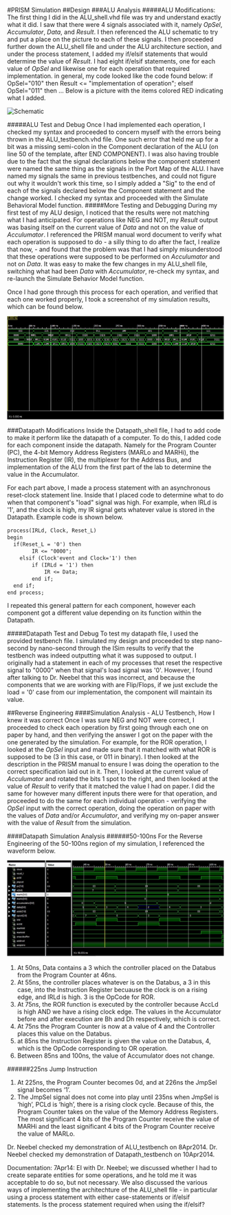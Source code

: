 #PRISM Simulation
##Design
###ALU Analysis
#####ALU Modifications: 
The first thing I did in the ALU_shell.vhd file was try and understand exactly what it did. I saw that there were 4 signals associated with it, namely _OpSel_, _Accumulator_, _Data_, and _Result_. I then referenced the ALU schematic to try and put a place on the picture to each of these signals. I then proceeded further down the ALU_shell file and under the ALU architecture section, and under the process statement, I added my if/elsif statements that would determine the value of _Result_. I had eight if/elsif statements, one for each value of _OpSel_ and likewise one for each operation that required implementation. in general, my code looked like the code found below:
    if OpSel="010" then
      Result <= "implementation of operation";
    elseif OpSel="011" then
      ...
Below is a picture with the items colored RED indicating what I added.

![Schematic](https://..... "What I added")

#####ALU Test and Debug
Once I had implemented each operation, I checked my syntax and proceeded to concern myself with the errors being thrown in the ALU_testbench.vhd file. One such error that held me up for a bit was a missing semi-colon in the Component declaration of the ALU (on line 50 of the template, after END COMPONENT). I was also having trouble due to the fact that the signal declarations below the component statement were named the same thing as the signals in the Port Map of the ALU. I have named my signals the same in previous testbenches, and could not figure out why it wouldn't work this time, so I simply added a "Sig" to the end of each of the signals declared below the Component statement and the change worked. I checked my syntax and proceeded with the Simulate Behavioral Model function. 
#####More Testing and Debugging
During my first test of my ALU design, I noticed that the results were not matching what I had anticipated. For operations like NEG and NOT, my _Result_ output was basing itself on the current value of _Data_ and not on the value of _Acculumator_. I referenced the PRISM manual word document to verify what each operation is supposed to do - a silly thing to do after the fact, I realize that now, - and found that the problem was that I had simply misunderstood that these operations were supposed to be performed on _Acculumator_ and not on _Data_. It was easy to make the few changes in my ALU_shell file, switching what had been _Data_ with _Accumulator_, re-check my syntax, and re-launch the Simulate Behavior Model function. 



Once I had gone through this process for each operation, and verified that each one worked properly, I took a screenshot of my simulation results, which can be found below. 

![waveform](https://github.com/JasonPluger/PRISM/blob/master/ALU_testbench_waveform.JPG "ALU simulation waveform")


###Datapath Modifications
Inside the Datapath_shell file, I had to add code to make it perform like the datapath of a computer. To do this, I added code for each component inside the datapath. Namely for the Program Counter (PC),  the 4-bit Memory Address Registers (MARLo and MARHi), the Instruction Register (IR), the multiplexer for the Address Bus, and implementation of the ALU from the first part of the lab to determine the value in the Accumulator. 

For each part above, I made a process statement with an asynchronous reset-clock statement line. Inside that I placed code to determine what to do when that component's "load" signal was high. For example, when IRLd is '1', and the clock is high, my IR signal gets whatever value is stored in the Datapath. Example code is shown below.

    process(IRLd, Clock, Reset_L)
  	begin				 
	  if(Reset_L = '0') then
			IR <= "0000";
		elsif (Clock'event and Clock='1') then
			if (IRLd = '1') then
				IR <= Data;
			end if;
	  end if;
  	end process;   

I repeated this general pattern for each component, however each component got a different value depending on its function within the Datapath.

#####Datapath Test and Debug
To test my datapath file, I used the provided testbench file. I simulated my design and proceeded to step nano-second by nano-second through the ISim results to verify that the testbench was indeed outputting what it was supposed to output. I originally had a statement in each of my processes that reset the respective signal to "0000" when that signal's load signal was '0'. However, I found after talking to Dr. Neebel that this was incorrect, and because the components that we are working with are Flip/Flops, if we just exclude the load = '0' case from our implementation, the component will maintain its value.



##Reverse Engineering
####Simulation Analysis - ALU Testbench, How I knew it was correct
Once I was sure NEG and NOT were correct, I proceeded to check each operation by first going through each one on paper by hand, and then verifying the answer I got on the paper with the one generated by the simulation. For example, for the ROR operation, I looked at the _OpSel_ input and made sure that it matched with what ROR is supposed to be (3 in this case, or 011 in binary). I then looked at the description in the PRISM manual to ensure I was doing the operation to the correct specification laid out in it. Then, I looked at the current value of _Acculumator_ and rotated the bits 1 spot to the right, and then looked at the value of _Result_ to verify that it matched the value I had on paper. I did the same for however many different inputs there were for that operation, and proceeded to do the same for each individual operation - verifying the _OpSel_ input with the correct operation, doing the operation on paper with the values of _Data_ and/or _Accumulator_, and verifying my on-paper answer with the value of _Result_ from the simulation. 

####Datapath Simulation Analysis
######50-100ns
For the Reverse Engineering of the 50-100ns region of my simulation, I referenced the waveform below.

![50-100 Waveform](https://github.com/JasonPluger/PRISM/blob/master/Datapath_testbench_waveform_50-100.JPG "50-100 Waveform")

1.  At 50ns, Data contains a 3 which the controller placed on the Databus from the Program Counter at 46ns. 
2.  At 55ns, the controller places whatever is on the Databus, a 3 in this case, into the Instruction Register becuause the clock is on a rising edge, and IRLd is high. 3 is the OpCode for ROR.
3.  At 75ns, the ROR function is executed by the controller because AccLd is high AND we have a rising clock edge. The values in the Accumulator before and after execution are Bh and Dh respectively, which is correct. 
4.  At 75ns the Program Counter is now at a value of 4 and the Controller places this value on the Databus. 
5.  at 85ns the Instruction Register is given the value on the Databus, 4, which is the OpCode corresponding to OR operation. 
6.  Between 85ns and 100ns, the value of Accumulator does not change.

######225ns Jump Instruction
1.	 At 225ns, the Program Counter becomes 0d, and at 226ns the JmpSel signal becomes ‘1’. 
2.	 The JmpSel signal does not come into play until 235ns when JmpSel is ‘high’, PCLd is ‘high’, there is a rising clock cycle. Because of this, the Program Counter takes on the value of the Memory Address Registers. The most significant 4 bits of the Program Counter receive the value of MARHi and the least significant 4 bits of the Program Counter receive the value of MARLo.




Dr. Neebel checked my demonstration of ALU_testbench on 8Apr2014.
Dr. Neebel checked my demonstration of Datapath_testbench on 10Apr2014.

Documentation: 7Apr14: EI with Dr. Neebel; we discussed whether I had to create separate entities for some operations, and he told me it was acceptable to do so, but not necessary. We also discussed the various ways of implementing the architechture of the ALU_shell file - in particular using a process statement with either case-statements or if/elsif statements. Is the process statement required when using the if/elsif? 
